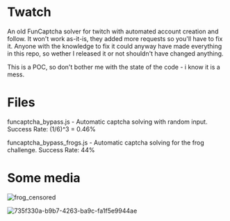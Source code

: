 # Twatch
 An old FunCaptcha solver for twitch with automated account creation and follow.
 It won't work as-it-is, they added more requests so you'll have to fix it. 
 Anyone with the knowledge to fix it could anyway have made everything in this repo, so wether I released it or not shouldn't have changed anything.
 
 This is a POC, so don't bother me with the state of the code - i know it is a mess.
 
 # Files
 funcaptcha_bypass.js - Automatic captcha solving with random input. Success Rate: (1/6)^3 = 0.46%
 
 funcaptcha_bypass_frogs.js - Automatic captcha solving for the frog challenge. Success Rate: 44%

# Some media
![frog_censored](https://user-images.githubusercontent.com/44021130/168843305-1aa16494-263f-40ba-abdf-c7aa22220926.png)

![735f330a-b9b7-4263-ba9c-fa1f5e9944ae](https://user-images.githubusercontent.com/44021130/168847311-5d95c977-dea4-42ba-ba0b-d1dab902bc54.png)

